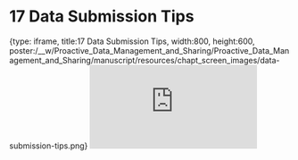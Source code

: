 # 17 Data Submission Tips
 
{type: iframe, title:17 Data Submission Tips, width:800, height:600, poster:/__w/Proactive_Data_Management_and_Sharing/Proactive_Data_Management_and_Sharing/manuscript/resources/chapt_screen_images/data-submission-tips.png}
![](http://hutchdatascience.org/Proactive_Data_Management_and_Sharing/data-submission-tips.html)
 

 
